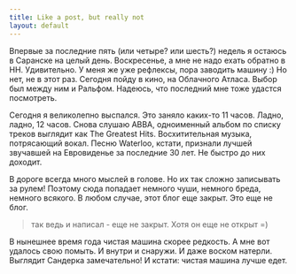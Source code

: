 ```yaml
---
title: Like a post, but really not
layout: default
---
```

Впервые за последние пять (или четыре? или шесть?) недель я остаюсь в Саранске на целый день. Воскресенье,  а мне не надо ехать обратно в НН. Удивительно. У меня же уже рефлексы, пора заводить машину :) Но нет, не в этот раз. Сегодня пойду в кино, на Облачного Атласа. Выбор был между ним и Ральфом. Надеюсь, что последний мне тоже удастся посмотреть.

Сегодня я великолепно выспался. Это заняло каких-то 11 часов. Ладно, ладно, 12 часов. Снова слушаю АBBA, одноименный альбом по списку треков выглядит как The Greatest Hits. Восхитительная музыка, потрясающий вокал. Песню Waterloo, кстати, признали лучшей звучавшей на Евровиденье за последние 30 лет. Не быстро до них доходит.

В дороге всегда много мыслей в голове. Но их так сложно записывать за рулем! Поэтому сюда попадает немного чуши, немного бреда, немного всякого. В любом случае, этот блог еще закрыт. Это еще не блог.
> так ведь и написал - еще не закрыт. Хотя он еще не открыт =)

В нынешнее время года чистая машина скорее редкость. А мне вот удалось свою помыть. И внутри и снаружи. И даже воском натерли. Выглядит Сандерка замечательно! И кстати: чистая машина лучше едет.